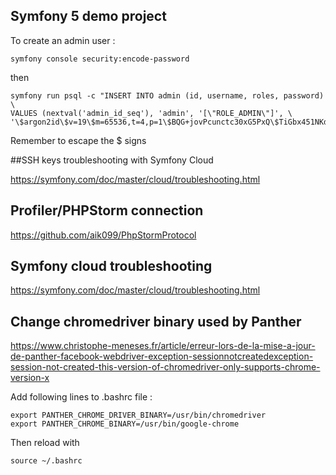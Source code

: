 ## Symfony 5 demo project

To create an admin user :
```
symfony console security:encode-password
```
then
```
symfony run psql -c "INSERT INTO admin (id, username, roles, password) \
VALUES (nextval('admin_id_seq'), 'admin', '[\"ROLE_ADMIN\"]', \
'\$argon2id\$v=19\$m=65536,t=4,p=1\$BQG+jovPcunctc30xG5PxQ\$TiGbx451NKdo+g9vLtfkMy4KjASKSOcn
```
Remember to escape the $ signs

##SSH keys troubleshooting with Symfony Cloud

https://symfony.com/doc/master/cloud/troubleshooting.html

## Profiler/PHPStorm connection

https://github.com/aik099/PhpStormProtocol

## Symfony cloud troubleshooting

https://symfony.com/doc/master/cloud/troubleshooting.html

## Change chromedriver binary used by Panther

https://www.christophe-meneses.fr/article/erreur-lors-de-la-mise-a-jour-de-panther-facebook-webdriver-exception-sessionnotcreatedexception-session-not-created-this-version-of-chromedriver-only-supports-chrome-version-x

Add following lines to .bashrc file :
```
export PANTHER_CHROME_DRIVER_BINARY=/usr/bin/chromedriver
export PANTHER_CHROME_BINARY=/usr/bin/google-chrome
```
Then reload with
```
source ~/.bashrc
```